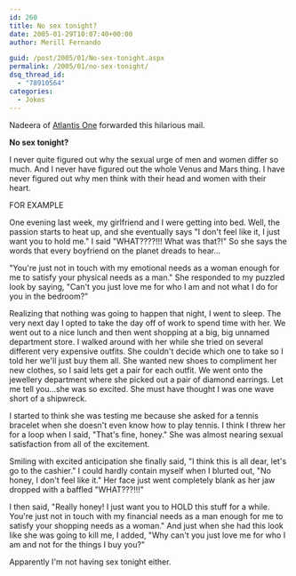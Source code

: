 ```yaml
---
id: 260
title: No sex tonight?
date: 2005-01-29T10:07:40+00:00
author: Merill Fernando

guid: /post/2005/01/No-sex-tonight.aspx
permalink: /2005/01/no-sex-tonight/
dsq_thread_id:
  - "78910564"
categories:
  - Jokes
---
```

<p>Nadeera of <a href="http://www.atlantisonetech.com/">Atlantis One</a> forwarded this hilarious mail.</p>
<p><strong>No sex tonight? </strong></p>
<p>I never quite figured out why the sexual urge of men and women differ so much. And I never have figured out the whole Venus and Mars thing. I have never figured out why men think with their head and women with their heart.</p>
<p>FOR EXAMPLE </p>
<p>One evening last week, my girlfriend and I were getting into bed. Well, the passion starts to heat up, and she eventually says "I don't feel like it, I just want you to hold me." I said "WHAT????!!! What was that?!" So she says the words that every boyfriend on the planet dreads to hear...</p>
<p>"You're just not in touch with my emotional needs as a woman enough for me to satisfy your physical needs as a man." She responded to my puzzled look by saying, "Can't you just love me for who I am and not what I do for you in the bedroom?"</p>
<p>Realizing that nothing was going to happen that night, I went to sleep. The very next day I opted to take the day off of work to spend time with her. We went out to a nice lunch and then went shopping at a big, big unnamed department store. I walked around with her while she tried on several different very expensive outfits. She couldn't decide which one to take so I told her we'll just buy them all. She wanted new shoes to compliment her new clothes, so I said lets get a pair for each outfit. We went onto the jewellery department where she picked out a pair of diamond earrings. Let me tell you...she was so excited. She must have thought I was one wave short of a shipwreck.</p>
<p>I started to think she was testing me because she asked for a tennis bracelet when she doesn't even know how to play tennis. I think I threw her for a loop when I said, "That's fine, honey." She was almost nearing sexual satisfaction from all of the excitement.</p>
<p>Smiling with excited anticipation she finally said, "I think this is all dear, let's go to the cashier." I could hardly contain myself when I blurted out, "No honey, I don't feel like it." Her face just went completely blank as her jaw dropped with a baffled "WHAT???!!!"</p>
<p>I then said, "Really honey! I just want you to HOLD this stuff for a while. You're just not in touch with my financial needs as a man enough for me to satisfy your shopping needs as a woman." And just when she had this look like she was going to kill me, I added, "Why can't you just love me for who I am and not for the things I buy you?"</p>
<p>Apparently I'm not having sex tonight either.</p>